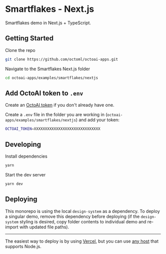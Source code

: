 # Smartflakes - Next.js

Smartflakes demo in Next.js + TypeScript.

## Getting Started

Clone the repo

```bash
git clone https://github.com/octoml/octoai-apps.git
```

Navigate to the Smartflakes Next.js folder

```bash
cd octoai-apps/examples/smartflakes/nextjs
```

## Add OctoAI token to `.env`

Create an [OctoAI token](https://octo.ai/docs/getting-started/how-to-create-octoai-api-token/) if you don't already have one.

Create a `.env` file in the folder you are working in (`octoai-apps/examples/smartflakes/nextjs`) and add your token:

```bash
OCTOAI_TOKEN=XXXXXXXXXXXXXXXXXXXXXXXXXXXXXX
```

## Developing

Install dependencies

```bash
yarn
```

Start the dev server

```bash
yarn dev
```

## Deploying

This monorepo is using the local `design-system` as a dependency. To deploy a singular demo, remove this dependency before deploying (if the `design-system` styling is desired, copy folder contents to individual demo and re-import with updated file paths).

<hr />

The easiest way to deploy is by using [Vercel](https://vercel.com/docs/frameworks/nextjs), but you can use [any host](https://nextjs.org/docs/app/building-your-application/deploying#self-hosting) that supports Node.js.
